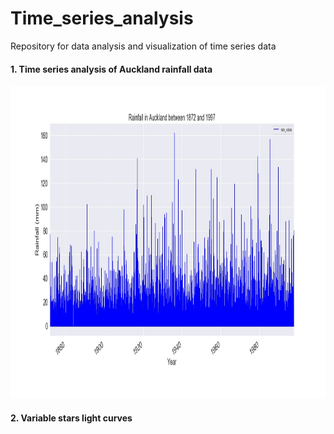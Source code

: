 # Time_series_analysis
Repository for data analysis and visualization of time series data

#### 1. Time series analysis of Auckland rainfall data

<p>
<img src="Images/rainfall.jpg" width="900" height="500">
</p>

#### 2. Variable stars light curves
